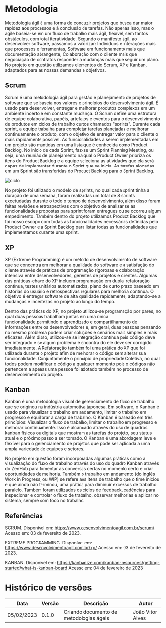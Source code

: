 # Metodologia

Metodologia ágil é uma forma de conduzir projetos que busca dar maior rapidez aos processos e à conclusão de tarefas. Não apenas isso, mas o agile baseia-se em um fluxo de trabalho mais ágil, flexível, sem tantos obstáculos, com total iteratividade. Segundo o manifesto ágil, ao desenvolver software, passamos a valorizar: Indivíduos e interações mais que processos e ferramentas, Software em funcionamento mais que documentação abrangente, Colaboração com o cliente mais que negociação de contratos responder a mudanças mais que seguir um plano. No projeto em questão utilizamos elementos do Scrum, XP e Kanban, adaptados para as nossas demandas e objetivos.

## Scrum

Scrum é uma metodologia ágil para gestão e planejamento de projetos de software que se baseia nos valores e princípios do desenvolvimento ágil. É usado para desenvolver, entregar e melhorar produtos complexos em um ambiente incerto e em constante mudança. O Scrum define uma estrutura de equipe colaborativa, papéis, artefatos e eventos para o desenvolvimento de produtos em ciclos de trabalho curtos chamados "sprints". Durante cada sprint, a equipe trabalha para completar tarefas planejadas e melhorar continuamente o produto, com o objetivo de entregar valor para o cliente o mais rapidamente possível. As funcionalidades a serem implementadas em um projeto são mantidas em uma lista que é conhecida como Product Backlog. No início de cada Sprint, faz-se um Sprint Planning Meeting, ou seja, uma reunião de planejamento na qual o Product Owner prioriza os itens do Product Backlog e a equipe seleciona as atividades que ela será capaz de implementar durante o Sprint que se inicia. As tarefas alocadas em um Sprint são transferidas do Product Backlog para o Sprint Backlog.

![ciclo](https://imgur.com/5PPU9ze.png)

No projeto foi utilizado o modelo de sprints, no qual cada sprint tinha a duração de uma semana, foram realizadas um total de 8 sprints excetudadas durante o todo o tempo de desenvolvimento, além disso foram feitas revisões e retrospectivas com o objetivo de analisar se as funcionalidades propostas para sprint foram entregues ou se ocorreu algum empedimento. Também dentro do projeto utilizamos Product Backlog que foi nosso escopo com todas as funcionalidades necessárias definidas pelo Product Owner e a Sprint Backlog para listar todas as funcionalidades que implementamos durante uma sprint. 


## XP

XP (Extreme Programming) é um método de desenvolvimento de software que se concentra em melhorar a qualidade do software e a satisfação do cliente através de práticas de programação rigorosas e colaboração intensiva entre desenvolvedores, gerentes de projetos e clientes. Algumas das práticas-chave do XP incluem programação em dupla, refatoração contínua, testes unitários automatizados, plano de curto prazo baseado em histórias do usuário e retrospectivas regulares para melhoria contínua. O objetivo é entregar software de alta qualidade rapidamente, adaptando-se a mudanças e incertezas no projeto ao longo do tempo.

Dentro das práticas do XP, no projeto utilizou-se programação por pares, no qual duas pessoas trabalham juntas em uma única funcionalidade,permitindo o aprendizado e compartilhamento de informações entre os desenvolvedores e, em geral, duas pessoas pensando no mesmo problema podem criar soluções e cenários mais simples e mais eficazes. Além disso, utilizou-se se integração contínua pois código deve ser integrado e se algum problema é encontra do ele deve ser corrigido imediatamente. A Refatoração também foi uma prática do XP que foi utilizada durante o projeto afim de melhorar o código sem alterar sua funcionalidade. Conjuntamente o princípio de propriedade Coletiva, no qual todos podem modificar o código a qualquer momento pois o códigos não pertencem a apenas uma pessoa foi adotado também no processo de desenvolvimento do projeto.


## Kanban

Kanban é uma metodologia visual de gerenciamento de fluxo de trabalho que se originou na indústria automotiva japonesa. Em software, o Kanban é usado para visualizar o trabalho em andamento, limitar o trabalho em progresso e equilibrar a carga de trabalho. O Kanban é baseado em três princípios: Visualizar o fluxo de trabalho, limitar o trabalho em progresso e melhorar continuamente. Isso é alcançado através do uso de quadros kanban físicos ou digitais que mostram as tarefas do projeto, seu status atual e o próximo passo a ser tomado. O Kanban é uma abordagem leve e flexível para o gerenciamento de projetos que pode ser aplicada a uma ampla variedade de equipes e setores.

No projeto em questão foram incorporadas algumas práticas como a visualização do fluxo de trabalho através do uso do quadro Kanban através do ZenHub para fomentar as conversas certas no momento certo e criar oportunidades de melhoria. Também o trabalho em andamento (do inglês Work in Progress, ou WIP) se refere aos itens de trabalho que o time iniciou e que ainda não terminou, uma prática para diminuir excessos de trabalho paralelo. Também foram utilizados os ciclos de feedback, cadências para inspecionar e controlar o fluxo de trabalho, observar melhorias e aplicar no sistema, sempre com foco no trabalho.

## Referências

SCRUM. Disponível em: https://www.desenvolvimentoagil.com.br/scrum/ Acesso em: 03 de fevereito de 2023.

EXTREME PROGRAMMING. Disponível em: https://www.desenvolvimentoagil.com.br/xp/ Acesso em: 03 de fevereito de 2023.

KANBAN. Disponível em: https://kanbanize.com/kanban-resources/getting-started/what-is-kanban-board Acesso em: 04 de fevereiro de 2023

# Histórico de versões

| Data       | Versão | Descrição                                                                   | Autor                                        |
| ---------- | ------ | --------------------------------------------------------------------------- | -------------------------------------------- |
| 05/02/2023 | 0.1.0    | Criando documento de metodologias ágeis                    | João Vitor Alves                    |
